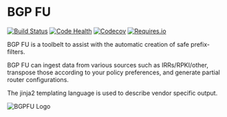 
# BGP FU

[![Build Status](https://travis-ci.org/NLNOG/bgpfu.svg?branch=master)](https://travis-ci.org/NLNOG/bgpfu)
[![Code Health](https://landscape.io/github/NLNOG/bgpfu/master/landscape.svg?style=flat)](https://landscape.io/github/NLNOG/bgpfu/master)
[![Codecov](https://img.shields.io/codecov/c/github/NLNOG/bgpfu.svg?maxAge=2592000)](https://codecov.io/gh/NLNOG/bgpfu)
[![Requires.io](https://img.shields.io/requires/github/NLNOG/bgpfu.svg?maxAge=2592000)](https://requires.io/github/NLNOG/bgpfu/requirements)


BGP FU is a toolbelt to assist with the automatic creation of safe prefix-filters.

BGP FU can ingest data from various sources such as IRRs/RPKI/other, transpose those
according to your policy preferences, and generate partial router configurations.

The jinja2 templating language is used to describe vendor specific output.

![BGPFU Logo](/../gh-pages/images/BGP-FU-Logo-RGB-resized.png?raw=true "BGPFU")
